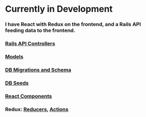 # Currently in Development

### I have React with Redux on the frontend, and a Rails API feeding data to the frontend.

### [Rails API Controllers](https://github.com/taylor-fuller/forwards/tree/master/app/controllers/api)
### [Models](https://github.com/taylor-fuller/forwards/tree/master/app/models)
### [DB Migrations and Schema](https://github.com/taylor-fuller/forwards/tree/master/db)
### [DB Seeds](https://github.com/taylor-fuller/forwards/blob/master/db/seeds.rb)
### [React Components](https://github.com/taylor-fuller/forwards/tree/master/app/javascript/components)
### Redux: [Reducers](https://github.com/taylor-fuller/forwards/tree/master/app/javascript/reducers), [Actions](https://github.com/taylor-fuller/forwards/blob/master/app/javascript/actions/index.js)
